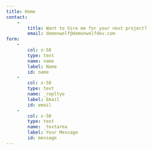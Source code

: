 ```yaml
---
title: Home
contact:
    -
        title: Want to hire me for your next project?
        email: demonwolf@demonwolfdev.com
form:
    -
        col: x-50
        type: text
        name: name
        label: Name
        id: name
    -
        col: x-50
        type: text
        name: _repltyo
        label: Email
        id: email
    -
        col: x-50
        type: text
        name: _textarea
        label: Your Message
        id: message
---
```


